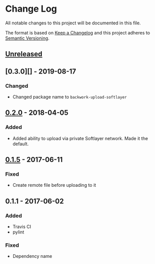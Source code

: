 # Change Log
All notable changes to this project will be documented in this file.

The format is based on [Keep a Changelog](http://keepachangelog.com/)
and this project adheres to [Semantic Versioning](http://semver.org/).

## [Unreleased]

## [0.3.0][] - 2019-08-17

### Changed
- Changed package name to `backwork-upload-softlayer`

## [0.2.0][] - 2018-04-05
### Added
-   Added ability to upload via private Softlayer network. Made it the
    default.

## [0.1.5][] - 2017-06-11
### Fixed
-   Create remote file before uploading to it

## 0.1.1 - 2017-06-02
### Added
-   Travis CI
-   pylint

### Fixed
-   Dependency name

[Unreleased]: https://github.ibm.com/apset/backwork-upload-softlayer/compare/0.2.0...HEAD
[0.2.0]: https://github.ibm.com/apset/backwork-upload-softlayer/compare/0.1.5...0.2.0
[0.1.5]: https://github.ibm.com/apset/backwork-upload-softlayer/compare/0.1.1...0.1.5
